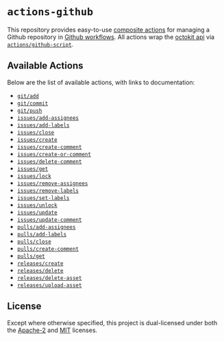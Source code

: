 # `actions-github`

This repository provides easy-to-use [composite actions] for managing a Github
repository in [Github workflows]. All actions wrap the [octokit api] via
[`actions/github-script`][github-script].

## Available Actions

Below are the list of available actions, with links to documentation:

* [`git/add`](docs/git-add.md)
* [`git/commit`](docs/git-commit.md)
* [`git/push`](docs/git-push.md)
* [`issues/add-assignees`](docs/issues-add-assignees.md)
* [`issues/add-labels`](docs/issues-add-labels.md)
* [`issues/close`](docs/issues-close.md)
* [`issues/create`](docs/issues-create.md)
* [`issues/create-comment`](docs/issues-create-comment.md)
* [`issues/create-or-comment`](docs/issues-create-or-comment.md)
* [`issues/delete-comment`](docs/issues-delete-comment.md)
* [`issues/get`](docs/issues-get.md)
* [`issues/lock`](docs/issues-lock.md)
* [`issues/remove-assignees`](docs/issues-remove-assignees.md)
* [`issues/remove-labels`](docs/issues-remove-labels.md)
* [`issues/set-labels`](docs/issues-set-labels.md)
* [`issues/unlock`](docs/issues-unlock.md)
* [`issues/update`](docs/issues-update.md)
* [`issues/update-comment`](docs/issues-update-comment.md)
* [`pulls/add-assignees`](docs/pulls-add-assignees.md)
* [`pulls/add-labels`](docs/pulls-add-labels.md)
* [`pulls/close`](docs/pulls-close.md)
* [`pulls/create-comment`](docs/pulls-create-comment.md)
* [`pulls/get`](docs/pulls-get.md)
* [`releases/create`](docs/releases-create.md)
* [`releases/delete`](docs/releases-delete.md)
* [`releases/delete-asset`](docs/releases-delete-asset.md)
* [`releases/upload-asset`](docs/releases-upload-asset.md)

## License

Except where otherwise specified, this project is dual-licensed under both the
[Apache-2] and [MIT] licenses.

[Apache-2]: https://opensource.org/license/apache-2-0/
[MIT]: http://opensource.org/licenses/MIT/
[composite actions]: https://docs.github.com/en/actions/creating-actions/creating-a-composite-action
[octokit api]: https://octokit.github.io/rest.js/v20
[Github workflows]: https://docs.github.com/en/actions/using-workflows
[github-script]: https://github.com/actions/github-script
